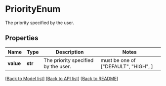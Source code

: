 # PriorityEnum

The priority specified by the user.

## Properties
Name | Type | Description | Notes
------------ | ------------- | ------------- | -------------
**value** | **str** | The priority specified by the user. |  must be one of ["DEFAULT", "HIGH", ]

[[Back to Model list]](../README.md#documentation-for-models) [[Back to API list]](../README.md#documentation-for-api-endpoints) [[Back to README]](../README.md)


